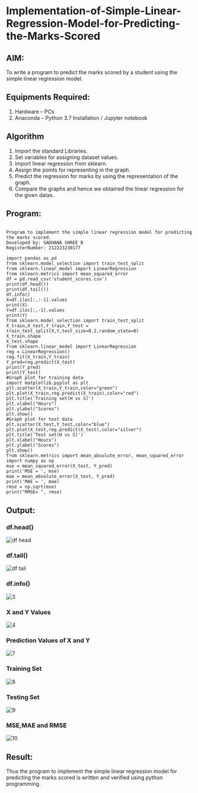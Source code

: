 # Implementation-of-Simple-Linear-Regression-Model-for-Predicting-the-Marks-Scored

## AIM:
To write a program to predict the marks scored by a student using the simple linear regression model.

## Equipments Required:
1. Hardware – PCs
2. Anaconda – Python 3.7 Installation / Jupyter notebook

## Algorithm
1. Import the standard Libraries.
2. Set variables for assigning dataset values.
3. Import linear regression from sklearn.
4. Assign the points for representing in the graph.
5. Predict the regression for marks by using the representation of the graph.
6. Compare the graphs and hence we obtained the linear regression for the given datas.


## Program:
```

Program to implement the simple linear regression model for predicting the marks scored.
Developed by: SADHANA SHREE B
RegisterNumber: 212223230177

import pandas as pd
from sklearn.model_selection import train_test_split
from sklearn.linear_model import LinearRegression
from sklearn.metrics import mean_squared_error
df = pd.read_csv('student_scores.csv')
print(df.head())
print(df.tail())
df.info()
X=df.iloc[:,:-1].values
print(X)
Y=df.iloc[:,-1].values
print(Y)
from sklearn.model_selection import train_test_split
X_train,X_test,Y_train,Y_test = train_test_split(X,Y,test_size=0.2,random_state=0)
X_train.shape
X_test.shape
from sklearn.linear_model import LinearRegression
reg = LinearRegression()
reg.fit(X_train,Y_train)
Y_pred=reg.predict(X_test)
print(Y_pred)
print(Y_test)
#Graph plot for training data
import matplotlib.pyplot as plt
plt.scatter(X_train,Y_train,color="green")
plt.plot(X_train,reg.predict(X_train),color="red")
plt.title('Training set(H vs S)')
plt.xlabel("Hours")
plt.ylabel("Scores")
plt.show()
#Graph plot for test data
plt.scatter(X_test,Y_test,color="blue")
plt.plot(X_test,reg.predict(X_test),color="silver")
plt.title('Test set(H vs S)')
plt.xlabel("Hours")
plt.ylabel("Scores")
plt.show()
from sklearn.metrics import mean_absolute_error, mean_squared_error
import numpy as np
mse = mean_squared_error(X_test, Y_pred)
print('MSE = ', mse)
mae = mean_absolute_error(X_test, Y_pred)
print('MAE = ', mae)
rmse = np.sqrt(mse)
print("RMSE= ", rmse)
```

## Output:
### df.head()
![df head](https://github.com/user-attachments/assets/c8d77a50-3b46-43e0-9609-0ed257d5269b)

### df.tail()
![df tail](https://github.com/user-attachments/assets/3539ba43-91ef-4656-88bd-8ab012346d85)

### df.info()
![3](https://github.com/user-attachments/assets/1e96f89e-2879-45df-993d-92efa33114b9)


### X and Y Values
![4](https://github.com/user-attachments/assets/12a713a4-593c-4521-8d6a-fd347e338910)

### Prediction Values of X and Y
![7](https://github.com/user-attachments/assets/cc1be360-ed2a-458f-8a5e-3259442fa7d4)

### Training Set
![8](https://github.com/user-attachments/assets/ee287241-6b9e-4aa8-9459-232a83940f7a)

### Testing Set
![9](https://github.com/user-attachments/assets/86818dc0-81b5-4493-a270-b0117dd12bef)

### MSE,MAE and RMSE
![10](https://github.com/user-attachments/assets/5648f501-0c21-44de-a4b8-70aacb9c9ccc)




## Result:
Thus the program to implement the simple linear regression model for predicting the marks scored is written and verified using python programming.
